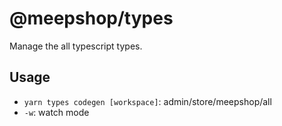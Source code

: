 # @meepshop/types

Manage the all typescript types.

## Usage

- `yarn types codegen [workspace]`: admin/store/meepshop/all
- `-w`: watch mode
